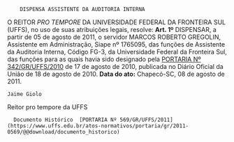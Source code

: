         DISPENSA ASSISTENTE DA AUDITORIA INTERNA  

 O REITOR *PRO TEMPORE*  DA UNIVERSIDADE FEDERAL DA FRONTEIRA SUL (UFFS), no uso de suas atribuições legais, resolve:   **Art. 1º**  DISPENSAR, a partir de 05 de agosto de 2011, o servidor MARCOS ROBERTO GREGOLIN, Assistente em Administração, Siape nº 1765095, das funções de Assistente da Auditoria Interna, Código FG-3, da Universidade Federal da Fronteira Sul, das funções para as quais havia sido designado pela [PORTARIA Nº 342/GR/UFFS/2010](https://www.uffs.edu.br/atos-normativos/portaria/gr/2010-0342) de 17 de agosto de 2010, publicada no Diário Oficial da União de 18 de agosto de 2010.        **Data do ato:** Chapecó-SC, 08 de agosto de 2011.   
 

    Jaime Giolo   
 Reitor pro tempore da UFFS 

      Documento Histórico  [PORTARIA Nº 569/GR/UFFS/2011](https://www.uffs.edu.br/atos-normativos/portaria/gr/2011-0569/@@download/documento_historico)     
      